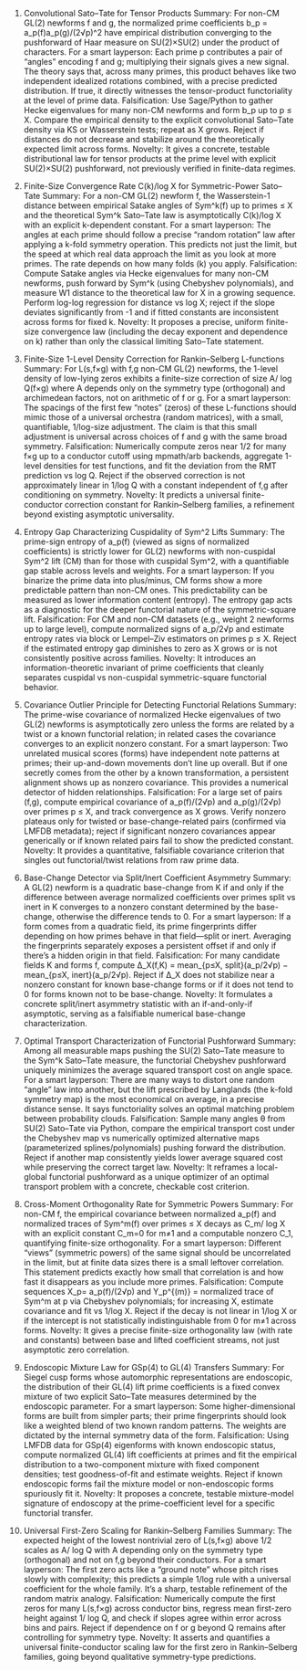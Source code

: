 1) Convolutional Sato–Tate for Tensor Products
Summary: For non-CM GL(2) newforms f and g, the normalized prime coefficients b_p = a_p(f)a_p(g)/(2√p)^2 have empirical distribution converging to the pushforward of Haar measure on SU(2)×SU(2) under the product of characters.
For a smart layperson: Each prime p contributes a pair of “angles” encoding f and g; multiplying their signals gives a new signal. The theory says that, across many primes, this product behaves like two independent idealized rotations combined, with a precise predicted distribution. If true, it directly witnesses the tensor-product functoriality at the level of prime data.
Falsification: Use Sage/Python to gather Hecke eigenvalues for many non-CM newforms and form b_p up to p ≤ X. Compare the empirical density to the explicit convolutional Sato–Tate density via KS or Wasserstein tests; repeat as X grows. Reject if distances do not decrease and stabilize around the theoretically expected limit across forms.
Novelty: It gives a concrete, testable distributional law for tensor products at the prime level with explicit SU(2)×SU(2) pushforward, not previously verified in finite-data regimes.

2) Finite-Size Convergence Rate C(k)/log X for Symmetric-Power Sato–Tate
Summary: For a non-CM GL(2) newform f, the Wasserstein-1 distance between empirical Satake angles of Sym^k(f) up to primes ≤ X and the theoretical Sym^k Sato–Tate law is asymptotically C(k)/log X with an explicit k-dependent constant.
For a smart layperson: The angles at each prime should follow a precise “random rotation” law after applying a k-fold symmetry operation. This predicts not just the limit, but the speed at which real data approach the limit as you look at more primes. The rate depends on how many folds (k) you apply.
Falsification: Compute Satake angles via Hecke eigenvalues for many non-CM newforms, push forward by Sym^k (using Chebyshev polynomials), and measure W1 distance to the theoretical law for X in a growing sequence. Perform log-log regression for distance vs log X; reject if the slope deviates significantly from -1 and if fitted constants are inconsistent across forms for fixed k.
Novelty: It proposes a precise, uniform finite-size convergence law (including the decay exponent and dependence on k) rather than only the classical limiting Sato–Tate statement.

3) Finite-Size 1-Level Density Correction for Rankin–Selberg L-functions
Summary: For L(s,f×g) with f,g non-CM GL(2) newforms, the 1-level density of low-lying zeros exhibits a finite-size correction of size A/ log Q(f×g) where A depends only on the symmetry type (orthogonal) and archimedean factors, not on arithmetic of f or g.
For a smart layperson: The spacings of the first few “notes” (zeros) of these L-functions should mimic those of a universal orchestra (random matrices), with a small, quantifiable, 1/log-size adjustment. The claim is that this small adjustment is universal across choices of f and g with the same broad symmetry.
Falsification: Numerically compute zeros near 1/2 for many f×g up to a conductor cutoff using mpmath/arb backends, aggregate 1-level densities for test functions, and fit the deviation from the RMT prediction vs log Q. Reject if the observed correction is not approximately linear in 1/log Q with a constant independent of f,g after conditioning on symmetry.
Novelty: It predicts a universal finite-conductor correction constant for Rankin–Selberg families, a refinement beyond existing asymptotic universality.

4) Entropy Gap Characterizing Cuspidality of Sym^2 Lifts
Summary: The prime-sign entropy of a_p(f) (viewed as signs of normalized coefficients) is strictly lower for GL(2) newforms with non-cuspidal Sym^2 lift (CM) than for those with cuspidal Sym^2, with a quantifiable gap stable across levels and weights.
For a smart layperson: If you binarize the prime data into plus/minus, CM forms show a more predictable pattern than non-CM ones. This predictability can be measured as lower information content (entropy). The entropy gap acts as a diagnostic for the deeper functorial nature of the symmetric-square lift.
Falsification: For CM and non-CM datasets (e.g., weight 2 newforms up to large level), compute normalized signs of a_p/2√p and estimate entropy rates via block or Lempel–Ziv estimators on primes p ≤ X. Reject if the estimated entropy gap diminishes to zero as X grows or is not consistently positive across families.
Novelty: It introduces an information-theoretic invariant of prime coefficients that cleanly separates cuspidal vs non-cuspidal symmetric-square functorial behavior.

5) Covariance Outlier Principle for Detecting Functorial Relations
Summary: The prime-wise covariance of normalized Hecke eigenvalues of two GL(2) newforms is asymptotically zero unless the forms are related by a twist or a known functorial relation; in related cases the covariance converges to an explicit nonzero constant.
For a smart layperson: Two unrelated musical scores (forms) have independent note patterns at primes; their up-and-down movements don’t line up overall. But if one secretly comes from the other by a known transformation, a persistent alignment shows up as nonzero covariance. This provides a numerical detector of hidden relationships.
Falsification: For a large set of pairs (f,g), compute empirical covariance of a_p(f)/(2√p) and a_p(g)/(2√p) over primes p ≤ X, and track convergence as X grows. Verify nonzero plateaus only for twisted or base-change-related pairs (confirmed via LMFDB metadata); reject if significant nonzero covariances appear generically or if known related pairs fail to show the predicted constant.
Novelty: It provides a quantitative, falsifiable covariance criterion that singles out functorial/twist relations from raw prime data.

6) Base-Change Detector via Split/Inert Coefficient Asymmetry
Summary: A GL(2) newform is a quadratic base-change from K if and only if the difference between average normalized coefficients over primes split vs inert in K converges to a nonzero constant determined by the base-change, otherwise the difference tends to 0.
For a smart layperson: If a form comes from a quadratic field, its prime fingerprints differ depending on how primes behave in that field—split or inert. Averaging the fingerprints separately exposes a persistent offset if and only if there’s a hidden origin in that field.
Falsification: For many candidate fields K and forms f, compute Δ_X(f,K) = mean_{p≤X, split}(a_p/2√p) − mean_{p≤X, inert}(a_p/2√p). Reject if Δ_X does not stabilize near a nonzero constant for known base-change forms or if it does not tend to 0 for forms known not to be base-change.
Novelty: It formulates a concrete split/inert asymmetry statistic with an if-and-only-if asymptotic, serving as a falsifiable numerical base-change characterization.

7) Optimal Transport Characterization of Functorial Pushforward
Summary: Among all measurable maps pushing the SU(2) Sato–Tate measure to the Sym^k Sato–Tate measure, the functorial Chebyshev pushforward uniquely minimizes the average squared transport cost on angle space.
For a smart layperson: There are many ways to distort one random “angle” law into another, but the lift prescribed by Langlands (the k-fold symmetry map) is the most economical on average, in a precise distance sense. It says functoriality solves an optimal matching problem between probability clouds.
Falsification: Sample many angles θ from SU(2) Sato–Tate via Python, compare the empirical transport cost under the Chebyshev map vs numerically optimized alternative maps (parameterized splines/polynomials) pushing forward the distribution. Reject if another map consistently yields lower average squared cost while preserving the correct target law.
Novelty: It reframes a local-global functorial pushforward as a unique optimizer of an optimal transport problem with a concrete, checkable cost criterion.

8) Cross-Moment Orthogonality Rate for Symmetric Powers
Summary: For non-CM f, the empirical covariance between normalized a_p(f) and normalized traces of Sym^m(f) over primes ≤ X decays as C_m/ log X with an explicit constant C_m=0 for m≠1 and a computable nonzero C_1, quantifying finite-size orthogonality.
For a smart layperson: Different “views” (symmetric powers) of the same signal should be uncorrelated in the limit, but at finite data sizes there is a small leftover correlation. This statement predicts exactly how small that correlation is and how fast it disappears as you include more primes.
Falsification: Compute sequences X_p= a_p(f)/(2√p) and Y_p^{(m)} = normalized trace of Sym^m at p via Chebyshev polynomials; for increasing X, estimate covariance and fit vs 1/log X. Reject if the decay is not linear in 1/log X or if the intercept is not statistically indistinguishable from 0 for m≠1 across forms.
Novelty: It gives a precise finite-size orthogonality law (with rate and constants) between base and lifted coefficient streams, not just asymptotic zero correlation.

9) Endoscopic Mixture Law for GSp(4) to GL(4) Transfers
Summary: For Siegel cusp forms whose automorphic representations are endoscopic, the distribution of their GL(4) lift prime coefficients is a fixed convex mixture of two explicit Sato–Tate measures determined by the endoscopic parameter.
For a smart layperson: Some higher-dimensional forms are built from simpler parts; their prime fingerprints should look like a weighted blend of two known random patterns. The weights are dictated by the internal symmetry data of the form.
Falsification: Using LMFDB data for GSp(4) eigenforms with known endoscopic status, compute normalized GL(4) lift coefficients at primes and fit the empirical distribution to a two-component mixture with fixed component densities; test goodness-of-fit and estimate weights. Reject if known endoscopic forms fail the mixture model or non-endoscopic forms spuriously fit it.
Novelty: It proposes a concrete, testable mixture-model signature of endoscopy at the prime-coefficient level for a specific functorial transfer.

10) Universal First-Zero Scaling for Rankin–Selberg Families
Summary: The expected height of the lowest nontrivial zero of L(s,f×g) above 1/2 scales as A/ log Q with A depending only on the symmetry type (orthogonal) and not on f,g beyond their conductors.
For a smart layperson: The first zero acts like a “ground note” whose pitch rises slowly with complexity; this predicts a simple 1/log rule with a universal coefficient for the whole family. It’s a sharp, testable refinement of the random matrix analogy.
Falsification: Numerically compute the first zeros for many L(s,f×g) across conductor bins, regress mean first-zero height against 1/ log Q, and check if slopes agree within error across bins and pairs. Reject if dependence on f or g beyond Q remains after controlling for symmetry type.
Novelty: It asserts and quantifies a universal finite-conductor scaling law for the first zero in Rankin–Selberg families, going beyond qualitative symmetry-type predictions.

